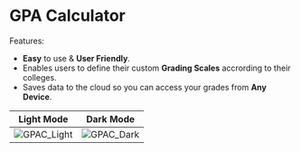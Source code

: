 # GPA Calculator

Features:
* **Easy** to use & **User Friendly**.
* Enables users to define their custom **Grading Scales** accrording to their colleges.
* Saves data to the cloud so you can access your grades from **Any Device**.

Light Mode            |  Dark Mode
:-------------------------:|:-------------------------:
![GPAC_Light](https://github.com/JustYousefSameh/GPA-Calculator/assets/140355812/3276e723-64cb-49f4-9307-f3a57dff43cb) | ![GPAC_Dark](https://github.com/JustYousefSameh/GPA-Calculator/assets/140355812/a3b099b8-cf0a-4b39-ab87-c2e94db3761b)




